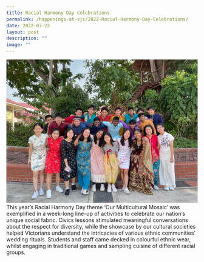 ```yaml
---
title: Racial Harmony Day Celebrations
permalink: /happenings-at-vjc/2022-Racial-Harmony-Day-Celebrations/
date: 2022-07-22
layout: post
description: ""
image: ""
---
```



![](/images/Happening%20at%20VJC/2022%2019%20Racial%20Harmony%20Day.jpeg)
This year’s Racial Harmony Day theme ‘Our Multicultural Mosaic’ was exemplified in a week-long line-up of activities to celebrate our nation’s unique social fabric. Civics lessons stimulated meaningful conversations about the respect for diversity, while the showcase by our cultural societies helped Victorians understand the intricacies of various ethnic communities’ wedding rituals. Students and staff came decked in colourful ethnic wear, whilst engaging in traditional games and sampling cuisine of different racial groups.